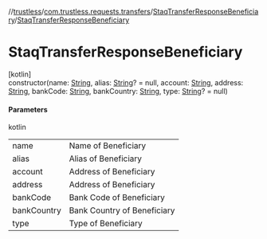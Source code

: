 //[trustless](../../../index.md)/[com.trustless.requests.transfers](../index.md)/[StaqTransferResponseBeneficiary](index.md)/[StaqTransferResponseBeneficiary](-staq-transfer-response-beneficiary.md)

# StaqTransferResponseBeneficiary

[kotlin]\
constructor(name: [String](https://kotlinlang.org/api/latest/jvm/stdlib/kotlin/-string/index.html), alias: [String](https://kotlinlang.org/api/latest/jvm/stdlib/kotlin/-string/index.html)? = null, account: [String](https://kotlinlang.org/api/latest/jvm/stdlib/kotlin/-string/index.html), address: [String](https://kotlinlang.org/api/latest/jvm/stdlib/kotlin/-string/index.html), bankCode: [String](https://kotlinlang.org/api/latest/jvm/stdlib/kotlin/-string/index.html), bankCountry: [String](https://kotlinlang.org/api/latest/jvm/stdlib/kotlin/-string/index.html), type: [String](https://kotlinlang.org/api/latest/jvm/stdlib/kotlin/-string/index.html)? = null)

#### Parameters

kotlin

| | |
|---|---|
| name | Name of Beneficiary |
| alias | Alias of Beneficiary |
| account | Address of Beneficiary |
| address | Address of Beneficiary |
| bankCode | Bank Code of Beneficiary |
| bankCountry | Bank Country of Beneficiary |
| type | Type of Beneficiary |
